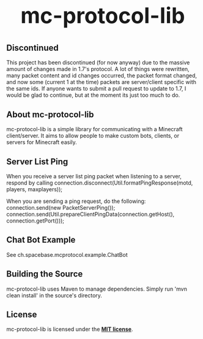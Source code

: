<b><center><h1>mc-protocol-lib</h></center></b>
==========


<b>Discontinued</b>
--------

This project has been discontinued (for now anyway) due to the massive amount of changes made in 1.7's protocol. A lot of things were rewritten, many packet content and id changes occurred, the packet format changed, and now some (current 1 at the time) packets are server/client specific with the same ids. If anyone wants to submit a pull request to update to 1.7, I would be glad to continue, but at the moment its just too much to do.


<b>About mc-protocol-lib</b>
--------

mc-protocol-lib is a simple library for communicating with a Minecraft client/server. It aims to allow people to make custom bots, clients, or servers for Minecraft easily.


<b>Server List Ping</b>
--------

When you receive a server list ping packet when listening to a server, respond by calling connection.disconnect(Util.formatPingResponse(motd, players, maxplayers));

When you are sending a ping request, do the following:
  connection.send(new PacketServerPing());
  connection.send(Util.prepareClientPingData(connection.getHost(), connection.getPort()));


<b>Chat Bot Example</b>
--------

See ch.spacebase.mcprotocol.example.ChatBot


<b>Building the Source</b>
--------

mc-protocol-lib uses Maven to manage dependencies. Simply run 'mvn clean install' in the source's directory.


<b>License</b>
---------

mc-protocol-lib is licensed under the <b>[MIT license](http://www.opensource.org/licenses/mit-license.html)</b>.
